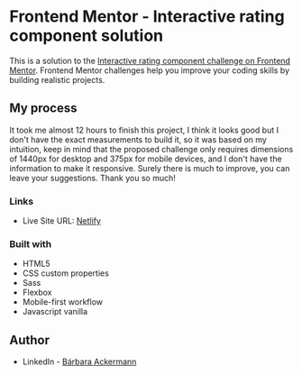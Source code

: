 # Frontend Mentor - Interactive rating component solution

This is a solution to the [Interactive rating component challenge on Frontend Mentor](https://www.frontendmentor.io/challenges/interactive-rating-component-koxpeBUmI). Frontend Mentor challenges help you improve your coding skills by building realistic projects. 

## My process

It took me almost 12 hours to finish this project, I think it looks good but I don't have the exact measurements to build it, so it was based on my intuition, keep in mind that the proposed challenge only requires dimensions of 1440px for desktop and 375px for mobile devices, and I don't have the information to make it responsive. Surely there is much to improve, you can leave your suggestions. Thank you so much!

### Links

- Live Site URL: [Netlify](https://imaginative-blini-91d6e0.netlify.app/)

### Built with

- HTML5
- CSS custom properties
- Sass
- Flexbox
- Mobile-first workflow
- Javascript vanilla

## Author

- LinkedIn - [Bárbara Ackermann](https://www.linkedin.com/in/barchuackermann/)
